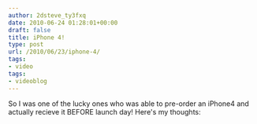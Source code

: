 ```yaml
---
author: 2dsteve_ty3fxq
date: 2010-06-24 01:28:01+00:00
draft: false
title: iPhone 4!
type: post
url: /2010/06/23/iphone-4/
tags:
- video
tags:
- videoblog
---
```


So I was one of the lucky ones who was able to pre-order an iPhone4 and actually recieve it BEFORE launch day! Here's my thoughts:
<object classid="clsid:d27cdb6e-ae6d-11cf-96b8-444553540000" width="560" codebase="http://download.macromedia.com/pub/shockwave/cabs/flash/swflash.cab#version=6,0,40,0" height="340"><embed src="http://www.youtube.com/v/9yqVYXynZdY&hl=en_US&fs=1&color1=0x3a3a3a&color2=0x999999" allowscriptaccess="always" height="340" width="560" allowfullscreen="true" type="application/x-shockwave-flash"></embed></object>
